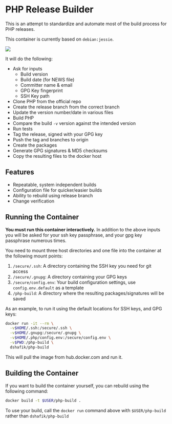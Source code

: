 # PHP Release Builder

This is an attempt to standardize and automate most of the build process for PHP releases.

This container is currently based on `debian:jessie`.

![](php-build.jpg)

It will do the following:

- Ask for inputs
  - Build version
  - Build date (for NEWS file)
  - Committer name & email
  - GPG Key fingerprint
  - SSH Key path
- Clone PHP from the official repo
- Create the release branch from the correct branch
- Update the version number/date in various files
- Build PHP
- Compare the build `-v` version against the intended version
- Run tests
- Tag the release, signed with your GPG key
- Push the tag and branches to origin
- Create the packages
- Generate GPG signatures & MD5 checksums
- Copy the resulting files to the docker host

## Features

- Repeatable, system independent builds
- Configuration file for quicker/easier builds
- Ability to rebuild using release branch
- Change verification

## Running the Container

**You must run this container interactively.** In addition to the above inputs you will be asked for your
ssh key passphrase, and your gpg key passphrase numerous times.

You need to mount three host directories and one file into the container at the following mount points:

1. `/secure/.ssh`: A directory containing the SSH key you need for git access
2. `/secure/.gnupg`: A directory containing your GPG keys
3. `/secure/config.env`: Your build configuration settings, use `config.env.default` as a template
4. `/php-build`: A directory where the resulting packages/signatures will be saved

As an example, to run it using the default locations for SSH keys, and GPG keys:

```sh
docker run -it --rm \
  -v$HOME/.ssh:/secure/.ssh \
  -v$HOME/.gnupg:/secure/.gnupg \
  -v$HOME/.php/config.env:/secure/config.env \
  -v$PWD:/php-build \
  dshafik/php-build
```

This will pull the image from hub.docker.com and run it.

## Building the Container

If you want to build the container yourself, you can rebuild using the following command:

```sh
docker build -t $USER/php-build .
```

To use your build, call the `docker run` command above with `$USER/php-build` rather than `dshafik/php-build`
